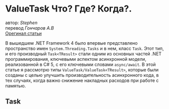 # ValueTask Что? Где? Когда?.
автор: *Stephen*  
перевод *Гончаров А.В*  
[Орегинал статьи](https://devblogs.microsoft.com/dotnet/understanding-the-whys-whats-and-whens-of-valuetask/) 

В вышедшем .NET Framework 4 было впервые представлено пространство имен `System.Threading.Tasks` и в нем, класс `Task`. Этот тип, и его производный `Task<TResult>` стали одним из основных частей .NET программирования, ключевыми аспектом асинхронной модели, реализованной в C# 5, с его ключевыми словами `async/await`. В этой статье я рассмотрю типы `ValueTask/ValueTask<TResult>`, которые были созданы с целью улучшить производительность асинхронного кода, в тех случаях, когда важно снижение накладных расходов при работе с памятью. 

## Task

